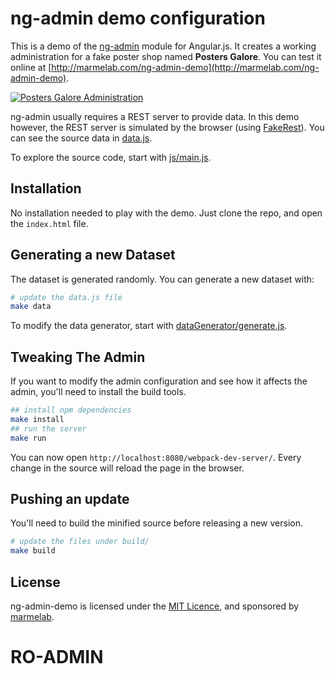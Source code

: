 # ng-admin demo configuration

This is a demo of the [ng-admin](https://github.com/marmelab/ng-admin) module for Angular.js. It creates a working administration for a fake poster shop named **Posters Galore**. You can test it online at [http://marmelab.com/ng-admin-demo](http://marmelab.com/ng-admin-demo).

[![Posters Galore Administration](https://cdn.rawgit.com/marmelab/ng-admin-demo/master/images/screenshot.png)](http://marmelab.com/ng-admin-demo)

ng-admin usually requires a REST server to provide data. In this demo however, the REST server is simulated by the browser (using [FakeRest](https://github.com/marmelab/FakeRest)). You can see the source data in [data.js](https://github.com/marmelab/ng-admin-demo/blob/master/data.js).

To explore the source code, start with [js/main.js](https://github.com/marmelab/ng-admin-demo/blob/master/js/main.js).

## Installation

No installation needed to play with the demo. Just clone the repo, and open the `index.html` file.

## Generating a new Dataset

The dataset is generated randomly. You can generate a new dataset with:

```sh
# update the data.js file
make data
```

To modify the data generator, start with [dataGenerator/generate.js](https://github.com/marmelab/ng-admin-demo/blob/master/dataGenerator/generate.js).

## Tweaking The Admin

If you want to modify the admin configuration and see how it affects the admin, you'll need to install the build tools.

```sh
## install npm dependencies
make install
## run the server
make run
```

You can now open `http://localhost:8080/webpack-dev-server/`. Every change in the source will reload the page in the browser.

## Pushing an update

You'll need to build the minified source before releasing a new version.

```sh
# update the files under build/
make build
```

## License

ng-admin-demo is licensed under the [MIT Licence](LICENSE), and sponsored by [marmelab](http://marmelab.com).
# RO-ADMIN
